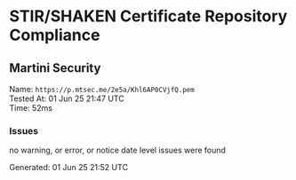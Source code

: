 # STIR/SHAKEN Certificate Repository Compliance

## Martini Security

Name: `https://p.mtsec.me/2e5a/Khl6AP0CVjfQ.pem`\
Tested At: 01 Jun 25 21:47 UTC\
Time: 52ms

### Issues

no warning, or error, or notice date level issues were found

Generated: 01 Jun 25 21:52 UTC